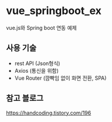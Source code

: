 # vue_springboot_ex
vue.js와 Spring boot 연동 예제


## 사용 기술
- rest API (Json형식)
- Axios  (통신을 위함)
- Vue Router (깜빡임 없이 화면 전환, SPA)


## 참고 블로그
https://handcoding.tistory.com/196
